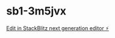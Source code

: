 # sb1-3m5jvx

[Edit in StackBlitz next generation editor ⚡️](https://stackblitz.com/~/github.com/sivasankar3002/sb1-3m5jvx)